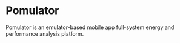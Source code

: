 # Pomulator
Pomulator is an emulator-based mobile app full-system energy and performance analysis platform.
